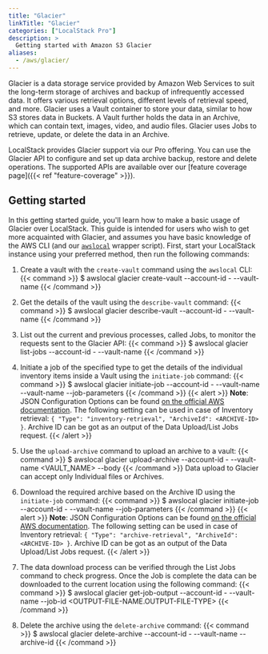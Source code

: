 ```yaml
---
title: "Glacier"
linkTitle: "Glacier"
categories: ["LocalStack Pro"]
description: >
  Getting started with Amazon S3 Glacier
aliases:
  - /aws/glacier/
---
```


Glacier is a data storage service provided by Amazon Web Services to suit the long-term storage of archives and backup of infrequently accessed data. It offers various retrieval options, different levels of retrieval speed, and more. Glacier uses a Vault container to store your data, similar to how S3 stores data in Buckets. A Vault further holds the data in an Archive, which can contain text, images, video, and audio files. Glacier uses Jobs to retrieve, update, or delete the data in an Archive.

LocalStack provides Glacier support via our Pro offering. You can use the Glacier API to configure and set up data archive backup, restore and delete operations. The supported APIs are available over our [feature coverage page]({{< ref "feature-coverage" >}}).

## Getting started

In this getting started guide, you'll learn how to make a basic usage of Glacier over LocalStack. This guide is intended for users who wish to get more acquainted with Glacier, and assumes you have basic knowledge of the AWS CLI (and our [`awslocal`](https://github.com/localstack/awscli-local) wrapper script). First, start your LocalStack instance using your preferred method, then run the following commands:

1. Create a vault with the `create-vault` command using the `awslocal` CLI:
   {{< command >}}
   $ awslocal glacier create-vault --account-id - --vault-name <VAULT-NAME>
   {{< /command >}}

2. Get the details of the vault using the `describe-vault` command:
   {{< command >}}
   $ awslocal glacier describe-vault --account-id - --vault-name <VAULT-NAME>
   {{< /command >}}

3. List out the current and previous processes, called Jobs, to monitor the requests sent to the Glacier API:
   {{< command >}}
   $ awslocal glacier list-jobs --account-id - --vault-name <VAULT-NAME>
   {{< /command >}}

4. Initiate a job of the specified type to get the details of the individual inventory items inside a Vault using the `initiate-job` command:
   {{< command >}}
   $ awslocal glacier initiate-job --account-id - --vault-name <VAULT-NAME> --vault-name <VAULT-NAME> --job-parameters <JSON-CONFIGURATION-FILE>
   {{< /command >}}
   {{< alert >}}
   **Note**: JSON Configuration Options can be found [on the official AWS documentation](https://docs.aws.amazon.com/cli/latest/reference/glacier/initiate-job.html). The following setting can be used in case of Inventory retrieval: `{ "Type": "inventory-retrieval", "ArchiveId": <ARCHIVE-ID> }`. Archive ID can be got as an output of the Data Upload/List Jobs request.
   {{< /alert >}}

5. Use the `upload-archive` command to upload an archive to a vault:
   {{< command >}}
   $ awslocal glacier upload-archive --account-id - --vault-name <VAULT_NAME> --body <FILE-TO-UPLOAD>
   {{< /command >}}
   Data upload to Glacier can accept only Individual files or Archives.

6. Download the required archive based on the Archive ID using the `initiate-job` command:
   {{< command >}}
   $ awslocal glacier initiate-job --account-id - --vault-name <VAULT-NAME> --job-parameters <JSON-CONFIGURATION-FILE>
   {{< /command >}}
   {{< alert >}}
   **Note**: JSON Configuration Options can be found [on the official AWS documentation](https://docs.aws.amazon.com/cli/latest/reference/glacier/initiate-job.html). The following setting can be used in case of Inventory retrieval: `{ "Type": "archive-retrieval", "ArchiveId": <ARCHIVE-ID> }`. Archive ID can be got as an output of the Data Upload/List Jobs request.
   {{< /alert >}}

7. The data download process can be verified through the List Jobs command to check progress. Once the Job is complete the data can be downloaded to the current location using the following command:
   {{< command >}}
   $ awslocal glacier get-job-output --account-id - --vault-name <VAULT-NAME> --job-id <JOB-ID> <OUTPUT-FILE-NAME.OUTPUT-FILE-TYPE>
   {{< /command >}}

8. Delete the archive using the `delete-archive` command:
   {{< command >}}
   $ awslocal glacier delete-archive --account-id - --vault-name <VAULT-NAME> --archive-id <ARCHIVE-ID>
   {{< /command >}}
